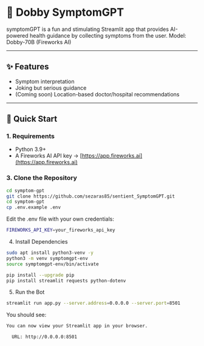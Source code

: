 # 🤖 Dobby SymptomGPT

symptomGPT is a fun and stimulating Streamlit app that provides AI-powered health guidance by collecting symptoms from the user. Model: Dobby-70B (Fireworks AI)

---

## ✨ Features

- Symptom interpretation
- Joking but serious guidance
- (Coming soon) Location-based doctor/hospital recommendations


---

## 🚀 Quick Start

### 1. Requirements

- Python 3.9+
- A Fireworks AI API key → [https://app.fireworks.ai](https://app.fireworks.ai)




### 3. Clone the Repository

```bash
cd symptom-gpt
git clone https://github.com/sezaras85/sentient_SymptomGPT.git
cd symptom-gpt
cp .env.example .env
```

Edit the .env file with your own credentials:
```bash
FIREWORKS_API_KEY=your_fireworks_api_key
```

4. Install Dependencies
```bash
sudo apt install python3-venv -y
python3 -m venv symptomgpt-env
source symptomgpt-env/bin/activate

pip install --upgrade pip
pip install streamlit requests python-dotenv
```

5. Run the Bot
```bash
streamlit run app.py --server.address=0.0.0.0 --server.port=8501


```

You should see:

```bash
You can now view your Streamlit app in your browser.

  URL: http://0.0.0.0:8501
```



```
